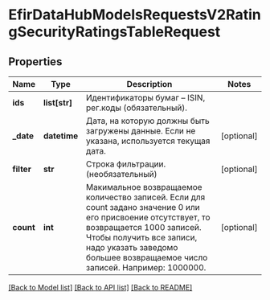 # EfirDataHubModelsRequestsV2RatingSecurityRatingsTableRequest

## Properties
Name | Type | Description | Notes
------------ | ------------- | ------------- | -------------
**ids** | **list[str]** | Идентификаторы бумаг – ISIN, рег.коды (обязательный). | 
**_date** | **datetime** | Дата, на которую должны быть загружены данные. Если не указана, используется текущая дата. | [optional] 
**filter** | **str** | Строка фильтрации. (необязательный) | [optional] 
**count** | **int** | Макимальное возвращаемое количество записей.  Если для count задано значение 0 или его присвоение отсутствует, то возвращается 1000 записей.  Чтобы получить все записи, надо указать заведомо большее возвращаемое число записей. Например: 1000000. | [optional] 

[[Back to Model list]](../README.md#documentation-for-models) [[Back to API list]](../README.md#documentation-for-api-endpoints) [[Back to README]](../README.md)

